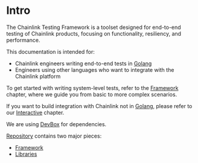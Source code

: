 # Intro

The Chainlink Testing Framework is a toolset designed for end-to-end testing of Chainlink products, focusing on functionality, resiliency, and performance.

This documentation is intended for:
- Chainlink engineers writing end-to-end tests in [Golang](https://go.dev/)
- Engineers using other languages who want to integrate with the Chainlink platform

To get started with writing system-level tests, refer to the [Framework](./framework/getting_started.md) chapter, where we guide you from basic to more complex scenarios.

If you want to build integration with Chainlink not in [Golang](https://go.dev/), please refer to our [Interactive](framework/interactive.md) chapter.

We are using [DevBox](https://www.jetify.com/docs/devbox/quickstart/) for dependencies.

[Repository](https://github.com/smartcontractkit/chainlink-testing-framework) contains two major pieces:
- [Framework](framework/overview.md)
- [Libraries](libraries.md)